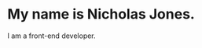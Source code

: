 


<!-- 


<img src="(https://user-images.githubusercontent.com/26049727/101115551-8f06c080-35b1-11eb-8308-d5a322e1262d.png)" alt="Nicholas Jones Logo" width="100%">

[![Nicholas-Jones-Name-Logo](https://user-images.githubusercontent.com/26049727/101115551-8f06c080-35b1-11eb-8308-d5a322e1262d.png)](https://mynameisnicholasjones.com/)


![Nicholas-Jones-Logo](https://user-images.githubusercontent.com/26049727/101115551-8f06c080-35b1-11eb-8308-d5a322e1262d.png)

-->

# My name is Nicholas Jones.

I am a front-end developer.

<!--
**mynameisnicholasjones/mynameisnicholasjones** is a ✨ _special_ ✨ repository because its `README.md` (this file) appears on your GitHub profile.

Here are some ideas to get you started:

- 🔭 I’m currently working on ...
- 🌱 I’m currently learning ...
- 👯 I’m looking to collaborate on ...
- 🤔 I’m looking for help with ...
- 💬 Ask me about ...
- 📫 How to reach me: ... [Portfolio Website](https//mynameisnicholasjones.com)
- 😄 Pronouns: ...
- ⚡ Fun fact: ...
-->
